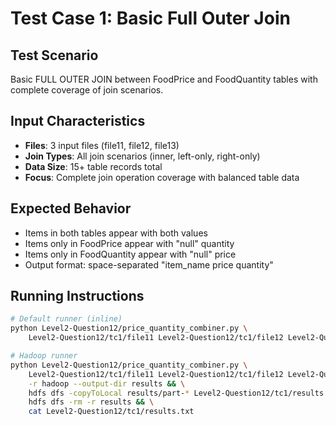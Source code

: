 # Test Case 1: Basic Full Outer Join

## Test Scenario
Basic FULL OUTER JOIN between FoodPrice and FoodQuantity tables with complete coverage of join scenarios.

## Input Characteristics
- **Files**: 3 input files (file11, file12, file13)
- **Join Types**: All join scenarios (inner, left-only, right-only)
- **Data Size**: 15+ table records total
- **Focus**: Complete join operation coverage with balanced table data

## Expected Behavior
- Items in both tables appear with both values
- Items only in FoodPrice appear with "null" quantity
- Items only in FoodQuantity appear with "null" price
- Output format: space-separated "item_name price quantity"

## Running Instructions

```bash
# Default runner (inline)
python Level2-Question12/price_quantity_combiner.py \
    Level2-Question12/tc1/file11 Level2-Question12/tc1/file12 Level2-Question12/tc1/file13
```

```bash
# Hadoop runner
python Level2-Question12/price_quantity_combiner.py \
    Level2-Question12/tc1/file11 Level2-Question12/tc1/file12 Level2-Question12/tc1/file13 \
    -r hadoop --output-dir results && \
    hdfs dfs -copyToLocal results/part-* Level2-Question12/tc1/results.txt && \
    hdfs dfs -rm -r results && \
    cat Level2-Question12/tc1/results.txt
```
